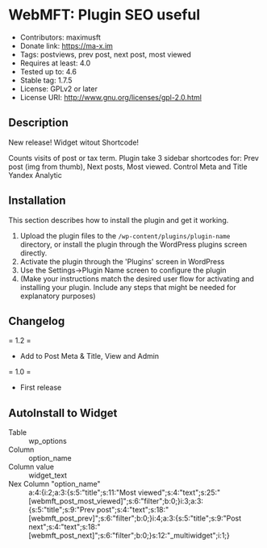 # WebMFT: Plugin SEO useful

* Contributors: maximusft
* Donate link: https://ma-x.im
* Tags: postviews, prev post, next post, most viewed
* Requires at least: 4.0
* Tested up to: 4.6
* Stable tag: 1.7.5
* License: GPLv2 or later
* License URI: http://www.gnu.org/licenses/gpl-2.0.html

## Description

New release! Widget witout Shortcode!

Counts visits of post or tax term. Plugin take 3 sidebar shortcodes for: Prev post (img from thumb), Next posts, Most viewed.
Control Meta and Title
Yandex Analytic

## Installation

This section describes how to install the plugin and get it working.

1. Upload the plugin files to the `/wp-content/plugins/plugin-name` directory, or install the plugin through the WordPress plugins screen directly.
1. Activate the plugin through the 'Plugins' screen in WordPress
1. Use the Settings->Plugin Name screen to configure the plugin
1. (Make your instructions match the desired user flow for activating and installing your plugin. Include any steps that might be needed for explanatory purposes)


## Changelog

= 1.2 =
* Add to Post Meta & Title, View and Admin

= 1.0 =
* First release

## AutoInstall to Widget
<dl>
  <dt>Table</dt>
  <dd>wp_options</dd>

  <dt>Column</dt>
  <dd>option_name</dd>

  <dt>Column value</dt>
  <dd>widget_text</dd>

  <dt>Nex Column "option_name"</dt>
  <dd>a:4:{i:2;a:3:{s:5:"title";s:11:"Most viewed";s:4:"text";s:25:"[webmft_post_most_viewed]";s:6:"filter";b:0;}i:3;a:3:{s:5:"title";s:9:"Prev post";s:4:"text";s:18:"[webmft_post_prev]";s:6:"filter";b:0;}i:4;a:3:{s:5:"title";s:9:"Post next";s:4:"text";s:18:"[webmft_post_next]";s:6:"filter";b:0;}s:12:"_multiwidget";i:1;}</dd>
</dl>
